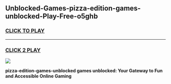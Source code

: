 
## Unblocked-Games-pizza-edition-games-unblocked-Play-Free-o5ghb
<h3>
<a href="https://premium76.site?title=pizza-edition-games-unblocked&ref=23A">CLICK TO PLAY</a></h3>
<hr>

<h3>
<a href="https://premium76.site?title=pizza-edition-games-unblocked&ref=23A">CLICK 2 PLAY</a>
  
</h3>

<a href="https://premium76.site?title=pizza-edition-games-unblocked&ref=23A"><img src="https://clearcache.store/games.png"></a>


**pizza-edition-games-unblocked games unblocked: Your Gateway to Fun and Accessible Online Gaming**
